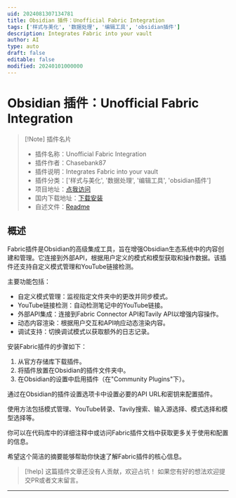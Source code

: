 ```yaml
---
uid: 2024081307134781
title: Obsidian 插件：Unofficial Fabric Integration
tags: ['样式与美化', '数据处理', '编辑工具', 'obsidian插件']
description: Integrates Fabric into your vault
author: AI
type: auto
draft: false
editable: false
modified: 20240101000000
---
```


# Obsidian 插件：Unofficial Fabric Integration

> [!Note] 插件名片
> - 插件名称：Unofficial Fabric Integration
> - 插件作者：Chasebank87
> - 插件说明：Integrates Fabric into your vault
> - 插件分类：['样式与美化', '数据处理', '编辑工具', 'obsidian插件']
> - 项目地址：[点我访问](https://github.com/chasebank87/unofficial-fabric-plugin)
> - 国内下载地址：[下载安装](https://pkmer.cn/products/plugin/pluginMarket/?unofficial-fabric-integration)
> - 自述文件：[Readme](https://ghproxy.net/https://raw.githubusercontent.com/chasebank87/unofficial-fabric-plugin/main/README.md)



## 概述

Fabric插件是Obsidian的高级集成工具，旨在增强Obsidian生态系统中的内容创建和管理。它连接到外部API，根据用户定义的模式和模型获取和操作数据。该插件还支持自定义模式管理和YouTube链接检测。

主要功能包括：
- 自定义模式管理：监视指定文件夹中的更改并同步模式。
- YouTube链接检测：自动检测笔记中的YouTube链接。
- 外部API集成：连接到Fabric Connector API和Tavily API以增强内容操作。
- 动态内容渲染：根据用户交互和API响应动态渲染内容。
- 调试支持：切换调试模式以获取额外的日志记录。

安装Fabric插件的步骤如下：
1. 从官方存储库下载插件。
2. 将插件放置在Obsidian的插件文件夹中。
3. 在Obsidian的设置中启用插件（在"Community Plugins"下）。

通过在Obsidian的插件设置选项卡中设置必要的API URL和密钥来配置插件。

使用方法包括模式管理、YouTube转录、Tavily搜索、输入源选择、模式选择和模型选择等。

你可以在代码库中的详细注释中或访问Fabric插件文档中获取更多关于使用和配置的信息。

希望这个简洁的摘要能够帮助你快速了解Fabric插件的核心信息。


> [!help] 
> 这篇插件文章还没有人贡献，欢迎占坑！
> 如果您有好的想法欢迎提交PR或者文末留言。
> 

---



